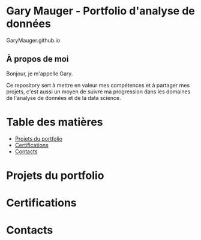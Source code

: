 # Gary Mauger - Portfolio d'analyse de données

GaryMauger.github.io

## À propos de moi

Bonjour, je m'appelle Gary.

Ce repository sert à mettre en valeur mes compétences et à partager mes projets, c'est aussi un moyen de suivre ma progression dans les domaines de l'analyse de données et de la data science.

# Table des matières

- [Projets du portfolio](#portfolio-projects)
- [Certifications](#certificates)
- [Contacts](#contacts)

# Projets du portfolio


# Certifications


# Contacts
